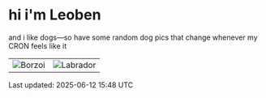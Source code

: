 # hi i'm Leoben

and i like dogs—so have some random dog pics that change whenever my CRON feels like it

|  |  |
|--------|----------|
| ![Borzoi](https://random-dog-vercel.vercel.app/api/random-borzoi?v=1749743313) | ![Labrador](https://random-dog-vercel.vercel.app/api/random-labrador?v=1749743313) |

Last updated: 2025-06-12 15:48 UTC
